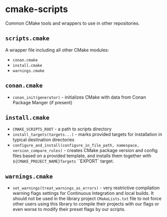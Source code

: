 # cmake-scripts

Common CMake tools and wrappers to use in other repositories.

## `scripts.cmake`

A wrapper file including all other CMake modules:
- `conan.cmake`
- `install.cmake`
- `warnings.cmake`

## `conan.cmake`

- `conan_init(generator)` - initializes CMake with data from Conan Package Manger (if present)

## `install.cmake`

- `CMAKE_SCRIPTS_ROOT` - a path to scripts directory
- `install_targets(targets...)` - marks provided targets for installation in typical destination directories
- `configure_and_install(configure_in_file_path, namespace, version_compare_rules)` - creates CMake package
     version and config files based on a provided template, and installs them together with
     `${CMAKE_PROJECT_NAME}Targets` ``EXPORT` target.

## `warnings.cmake`

- `set_warnings(treat_warnings_as_errors)` - very restrictive compilation warning flags settings for
     Continuous Integration and local builds. It should not be used in the library project `CMakeLists.txt`
     file to not force other users using this library to compile their projects with our flags or even worse
     to modify their preset flags by our scripts.
